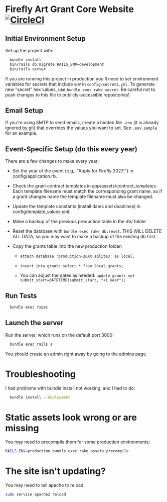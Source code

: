 # Firefly Art Grant Core Website [![CircleCI](https://circleci.com/gh/FireflyArtsCollective/ffagc.svg?style=svg)](https://circleci.com/gh/FireflyArtsCollective/ffagc)

## Initial Environment Setup

Set up the project with:

```sh
  bundle install
  bin/rails db:migrate RAILS_ENV=development
  bin/rails server
```

If you are running this project in production you'll need to set environment variables for secrets that include `ENV` in `config/secrets.yml`.  To generate new "secret" hex values, use `bundle exec rake secret`.  Be careful not to push changes to this file to publicly-accessible repositories!

## Email Setup

If you're using SMTP to send emails, create a hidden file `.env` (it is already ignored by git) that overrides the values you want to set. See `.env.sample` for an example.

## Event-Specific Setup (do this every year)

There are a few changes to make every year:

* Set the year of the event (e.g., "Apply for Firefly 2027!") in config/application.rb.

* Check the grant contract templates in app/assets/contract_templates.  Each template filename
must match the corresponding grant name, so if a grant changes name the template filename must
also be changed.

* Update the template constants (install dates and deadlines) in config/template_values.yml.

* Make a backup of the previous production table in the db/ folder

* Reset the database with `bundle exec rake db:reset`. THIS WILL DELETE ALL DATA, so you may want to make a backup of the existing db first.

* Copy the grants table into the new production folder:

  * `attach database 'production-20XX.sqlite3' as local;`

  * `insert into grants select * from local.grants;`

  * You can adjust the dates as needed: `update grants set submit_start=DATETIME(submit_start, "+1 year");`

## Run Tests

```sh
  bundle exec rspec
```

## Launch the server

Run the server, which runs on the default port 3000:

```sh
  bundle exec rails s
```

You should create an admin right away by going to the admins page.

# Troubleshooting

I had problems with bundle install not working, and I had to do:

```sh
  bundle install --deployment
```

# Static assets look wrong or are missing

You may need to precompile them for some production environments:

```sh
RAILS_ENV=production bundle exec rake assets:precompile
```

# The site isn't updating?

You may need to tell apache to reload

```sh
sudo service apache2 reload
```
